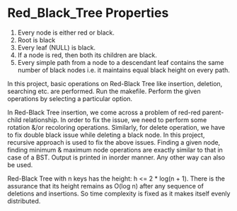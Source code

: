 # Red_Black_Tree Properties

1. Every node is either red or black.
2. Root is black
3. Every leaf (NULL) is black.
4. If a node is red, then both its children are black.
5. Every simple path from a node to a descendant leaf contains the same number of black nodes i.e. it maintains equal black height on every path.

In this project, basic operations on Red-Black Tree like insertion, deletion, searching etc. are performed.
Run the makefile.
Perform the given operations by selecting a particular option.

In Red-Black Tree insertion, we come across a problem of red-red parent-child relationship. In order to fix the issue, we need to perform some rotation &/or recoloring operations. Similarly, for delete operation, we have to fix double black issue while deleting a black node.
In this project, recursive approach is used to fix the above issues.
Finding a given node, finding minimum & maximum node operations are exactly similar to that in case of a BST.
Output is printed in inorder manner. Any other way can also be used.

Red-Black Tree with n keys has the height: h <= 2 * log(n + 1).
There is the assurance that its height remains as O(log n) after any sequence of deletions and insertions. So time complexity is fixed as it makes itself evenly distributed.
